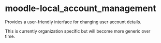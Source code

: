 # moodle-local_account_management
Provides a user-friendly interface for changing user account details.

This is currently organization specific but will become more generic over time.
